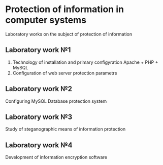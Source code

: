 # Protection of information in computer systems 
Laboratory works on the subject of protection of information
## Laboratory work №1
1. Technology of installation and primary configyration Apache + PHP + MySQL
2. Configuration of web server protection parametrs

## Laboratory work №2
Configuring MySQL
Database protection system 

## Laboratory work №3
Study of steganographic means of information protection

## Laboratory work №4
Development of information encryption software
